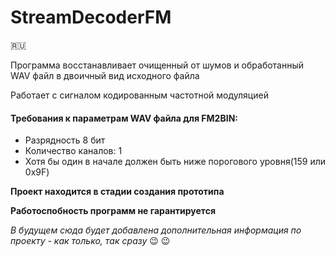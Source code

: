 # StreamDecoderFM
:ru:

Программа восстанавливает очищенный от шумов и обработанный WAV файл в двоичный вид исходного файла

Работает с сигналом кодированным частотной модуляцией

#### Требования к параметрам WAV файла для FM2BIN:
- Разрядность 8 бит
- Количество каналов: 1
- Хотя бы один в начале должен быть ниже порогового уровня(159 или 0x9F)

**Проект находится в стадии создания прототипа**

**Работоспобность программ не гарантируется**

*В будущем сюда будет добавлена дополнительная информация по проекту - как только, так сразу*  :wink: :wink: